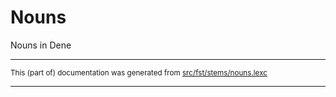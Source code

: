 # Nouns
Nouns in Dene

* * *

<small>This (part of) documentation was generated from [src/fst/stems/nouns.lexc](https://github.com/giellalt/lang-chp/blob/main/src/fst/stems/nouns.lexc)</small>

---

